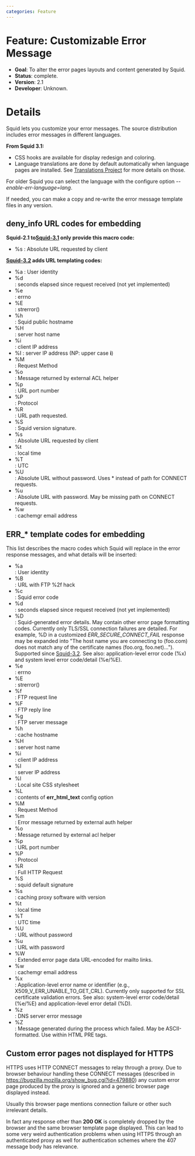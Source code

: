 ```yaml
---
categories: Feature
---
```

# Feature: Customizable Error Message

- **Goal**: To alter the error pages layouts and content generated by
  Squid.
- **Status**: complete.
- **Version**: 2.1
- **Developer**: Unknown.

# Details

Squid lets you customize your error messages. The source distribution
includes error messages in different languages.

**From Squid 3.1:**

- CSS hooks are available for display redesign and coloring.
- Language translations are done by default automatically when
    language pages are installed. See [Translations Project](/Translations)
for more details on those.

For older Squid you can select the language with the configure option
*--enable-err-language=lang*.

If needed, you can make a copy and re-write the error message template
files in any version.

## deny_info URL codes for embedding

**Squid-2.1 to[Squid-3.1](/Releases/Squid-3.1)
only provide this macro code:**

- %s
:    Absolute URL requested by client

**[Squid-3.2](/Releases/Squid-3.2) adds URL templating codes:**

- %a
:   User identity
- %d  
:   seconds elapsed since request received (not yet implemented)
- %e  
:   errno
- %E  
:   strerror()
- %h  
:   Squid public hostname
- %H  
:   server host name
- %i  
:   client IP address
- %I
:   server IP address (NP: upper case **i**)
- %M  
:   Request Method
- %o  
:   Message returned by external ACL helper
- %p  
:   URL port number
- %P  
:   Protocol
- %R  
:   URL path requested.
- %S  
:   Squid version signature.
- %s  
:   Absolute URL requested by client
- %t  
:   local time
- %T  
:   UTC
- %U  
:   Absolute URL without password. Uses \* instead of path for CONNECT
    requests.
- %u  
:   Absolute URL with password. May be missing path on CONNECT requests.
- %w  
:   cachemgr email address

## ERR_\* template codes for embedding

This list describes the macro codes which Squid will replace in the
error response messages, and what details will be inserted:

- %a  
:   User identity
- %B  
:   URL with FTP %2f hack
- %c  
:   Squid error code
- %d  
:   seconds elapsed since request received (not yet implemented)
- %D  
:   Squid-generated error details. May contain other error page
    formatting codes. Currently only TLS/SSL connection failures are
    detailed. For example, %D in a customized
    *ERR_SECURE_CONNECT_FAIL* response may be expanded into "The host
    name you are connecting to (foo.com) does not match any of the
    certificate names (foo.org, foo.net)..."). Supported since
    [Squid-3.2](/Releases/Squid-3.2).
    See also: application-level error code (%x) and system level error
    code/detail (%e/%E).
- %e  
:   errno
- %E  
:   strerror()
- %f  
:   FTP request line
- %F  
:   FTP reply line
- %g  
:   FTP server message
- %h  
:   cache hostname
- %H  
:   server host name
- %i  
:   client IP address
- %I  
:   server IP address
- %l  
:   Local site CSS stylesheet
- %L  
:   contents of **err_html_text** config option
- %M  
:   Request Method
- %m  
:   Error message returned by external auth helper
- %o  
:   Message returned by external acl helper
- %p  
:   URL port number
- %P  
:   Protocol
- %R  
:   Full HTTP Request
- %S  
:   squid default signature
- %s  
:   caching proxy software with version
- %t  
:   local time
- %T  
:   UTC time
- %U  
:   URL without password
- %u  
:   URL with password
- %W  
:   Extended error page data URL-encoded for mailto links.
- %w  
:   cachemgr email address
- %x  
:   Application-level error name or identifier (e.g.,
    X509_V_ERR_UNABLE_TO_GET_CRL). Currently only supported for
    SSL certificate validation errors. See also: system-level error
    code/detail (%e/%E) and application-level error detail (%D).
- %z  
:   DNS server error message
- %Z  
:   Message generated during the process which failed. May be
    ASCII-formatted. Use within HTML PRE tags.


## Custom error pages not displayed for HTTPS

HTTPS uses HTTP CONNECT messages to relay through a proxy. Due to
browser behaviour handling these CONNECT messages (described in
<https://bugzilla.mozilla.org/show_bug.cgi?id=479880>) any custom
error page produced by the proxy is ignored and a generic browser page
displayed instead.

Usually this browser page mentions connection failure or other such
irrelevant details.

In fact any response other than **200 OK** is completely dropped by the
browser and the same browser template page displayed. This can lead to
some very weird authentication problems when using HTTPS through an
authenticated proxy as well for authentication schemes where the 407
message body has relevance.
